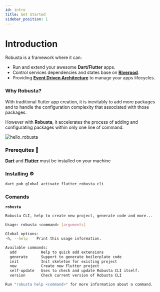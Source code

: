 ```yaml
---
id: intro
title: Get Started
sidebar_position: 1
---
```


# Introduction

Robusta is a framework where it can:

- Run and extend your awesome **Dart/Flutter** apps.
- Control services dependencies and states base on **[Riverpod](https://riverpod.dev/)**.
- Providing **[Event Driven Architecture](https://aws.amazon.com/event-driven-architecture/)** to manage your apps lifecycles.

### Why Robusta?

With traditional flutter app creation, it is inevitably to add more packages and to handle the configuration complexity that associated with those packages.

However with **Robusta**, it accelerates the process of adding and configurating packages within only one line of command.

![hello_robusta](https://github.com/qu0cquyen/robusta/assets/28641819/b36e54b9-602f-4b19-aa56-8a488692bf0e)








### Prerequites 📝

**[Dart](https://dart.dev/get-dart)** and **[Flutter](https://docs.flutter.dev/get-started/install)** must be installed on your machine

### Installing ⚙️

```sh
dart pub global activate flutter_robusta_cli
```

### Comands

**`robusta`**

```sh
Robusta CLI, help to create new project, generate code and more...

Usage: robusta <command> [arguments]

Global options:
-h, --help    Print this usage information.

Available commands:
  add           Help to quick add extensions
  generate      Support to generate boilerplate code
  init          Init skeleton for existing project
  new           Create new Flutter project
  self-update   Uses to check and update Robusta CLI itself.
  version       Check current version of Robusta CLI

Run "robusta help <command>" for more information about a command.
```
